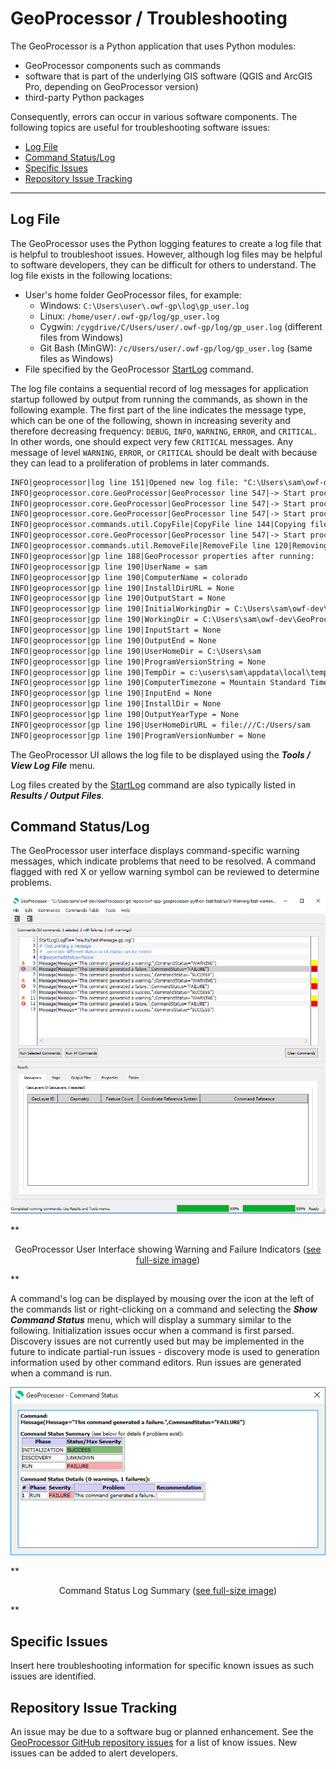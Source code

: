 # GeoProcessor / Troubleshooting #

The GeoProcessor is a Python application that uses Python modules:

* GeoProcessor components such as commands
* software that is part of the underlying GIS software (QGIS and ArcGIS Pro, depending on GeoProcessor version)
* third-party Python packages

Consequently, errors can occur in various software components.
The following topics are useful for troubleshooting software issues:

* [Log File](#log-file)
* [Command Status/Log](#command-statuslog)
* [Specific Issues](#specific-issues)
* [Repository Issue Tracking](#repository-issue-tracking)

--------------------

## Log File ##

The GeoProcessor uses the Python logging features to create a log file that is helpful to troubleshoot issues.
However, although log files may be helpful to software developers, they can be difficult for others to understand.
The log file exists in the following locations:

* User's home folder GeoProcessor files, for example:
	+ Windows: `C:\Users\user\.owf-gp\log\gp_user.log`
	+ Linux:  `/home/user/.owf-gp/log/gp_user.log`
	+ Cygwin:  `/cygdrive/C/Users/user/.owf-gp/log/gp_user.log` (different files from Windows)
	+ Git Bash (MinGW):  `/c/Users/user/.owf-gp/log/gp_user.log` (same files as Windows)
* File specified by the GeoProcessor [StartLog](../command-ref/StartLog/StartLog.md) command.

The log file contains a sequential record of log messages for application startup followed by
output from running the commands, as shown in the following example.
The first part of the line indicates the message type, which can be one of the following,
shown in increasing severity and therefore decreasing frequency:  `DEBUG`, `INFO`, `WARNING`, `ERROR`, and `CRITICAL`.
In other words, one should expect very few `CRITICAL` messages.  Any message of level `WARNING`, `ERROR`, or `CRITICAL`
should be dealt with because they can lead to a proliferation of problems in later commands.

```txt
INFO|geoprocessor|log line 151|Opened new log file: "C:\Users\sam\owf-dev\GeoProcessor\git-repos\owf-app-geoprocessor-python-test\test\commands\RemoveFile\results\test-RemoveFile.gp.log"
INFO|geoprocessor.core.GeoProcessor|GeoProcessor line 547|-> Start processing command 2 of 5: # Test removing a file
INFO|geoprocessor.core.GeoProcessor|GeoProcessor line 547|-> Start processing command 3 of 5: # Uncomment the following line to regenerate expected results
INFO|geoprocessor.core.GeoProcessor|GeoProcessor line 547|-> Start processing command 4 of 5: CopyFile(SourceFile="data/testfile.txt",DestinationFile="results/test-RemoveFile-out.txt")
INFO|geoprocessor.commands.util.CopyFile|CopyFile line 144|Copying file "C:\Users\sam\owf-dev\GeoProcessor\git-repos\owf-app-geoprocessor-python-test\test\commands\RemoveFile\data\testfile.txt" to "C:\Users\sam\owf-dev\GeoProcessor\git-repos\owf-app-geoprocessor-python-test\test\commands\RemoveFile\results\test-RemoveFile-out.txt"
INFO|geoprocessor.core.GeoProcessor|GeoProcessor line 547|-> Start processing command 5 of 5: RemoveFile(SourceFile="results/test-RemoveFile-out.txt")
INFO|geoprocessor.commands.util.RemoveFile|RemoveFile line 120|Removing file "C:\Users\sam\owf-dev\GeoProcessor\git-repos\owf-app-geoprocessor-python-test\test\commands\RemoveFile\results\test-RemoveFile-out.txt"
INFO|geoprocessor|gp line 188|GeoProcessor properties after running:
INFO|geoprocessor|gp line 190|UserName = sam
INFO|geoprocessor|gp line 190|ComputerName = colorado
INFO|geoprocessor|gp line 190|InstallDirURL = None
INFO|geoprocessor|gp line 190|OutputStart = None
INFO|geoprocessor|gp line 190|InitialWorkingDir = C:\Users\sam\owf-dev\GeoProcessor\git-repos\owf-app-geoprocessor-python-test\test\commands\RemoveFile
INFO|geoprocessor|gp line 190|WorkingDir = C:\Users\sam\owf-dev\GeoProcessor\git-repos\owf-app-geoprocessor-python-test\test\commands\RemoveFile
INFO|geoprocessor|gp line 190|InputStart = None
INFO|geoprocessor|gp line 190|OutputEnd = None
INFO|geoprocessor|gp line 190|UserHomeDir = C:\Users\sam
INFO|geoprocessor|gp line 190|ProgramVersionString = None
INFO|geoprocessor|gp line 190|TempDir = c:\users\sam\appdata\local\temp
INFO|geoprocessor|gp line 190|ComputerTimezone = Mountain Standard Time
INFO|geoprocessor|gp line 190|InputEnd = None
INFO|geoprocessor|gp line 190|InstallDir = None
INFO|geoprocessor|gp line 190|OutputYearType = None
INFO|geoprocessor|gp line 190|UserHomeDirURL = file:///C:/Users/sam
INFO|geoprocessor|gp line 190|ProgramVersionNumber = None
```
The GeoProcessor UI allows the log file to be displayed using the ***Tools / View Log File*** menu.

Log files created by the [StartLog](../command-ref/StartLog/StartLog.md) command
are also typically listed in ***Results / Output Files***.

## Command Status/Log ##

The GeoProcessor user interface displays command-specific warning messages,
which indicate problems that need to be resolved.
A command flagged with red X or yellow warning symbol can be reviewed to determine problems.

![ui-warnings](images/ui-with-warnings.png)

**<p style="text-align: center;">
GeoProcessor User Interface showing Warning and Failure Indicators (<a href="../images/ui-with-warnings.png">see full-size image</a>)
</p>**

A command's log can be displayed by mousing over the icon at the left of the commands list or
right-clicking on a command and selecting the
***Show Command Status*** menu, which will display a summary similar to the following.
Initialization issues occur when a command is first parsed.
Discovery issues are not currently used but may be implemented in the future to indicate partial-run issues - discovery
mode is used to generation information used by other command editors.
Run issues are generated when a command is run.

![ui-warnings](images/command-status.png)

**<p style="text-align: center;">
Command Status Log Summary (<a href="../images/command-status.png">see full-size image</a>)
</p>**

## Specific Issues ##

Insert here troubleshooting information for specific known issues as such issues are identified.

## Repository Issue Tracking ##

An issue may be due to a software bug or planned enhancement.
See the [GeoProcessor GitHub repository issues](https://github.com/OpenWaterFoundation/owf-app-geoprocessor-python/issues)
for a list of know issues.
New issues can be added to alert developers.
